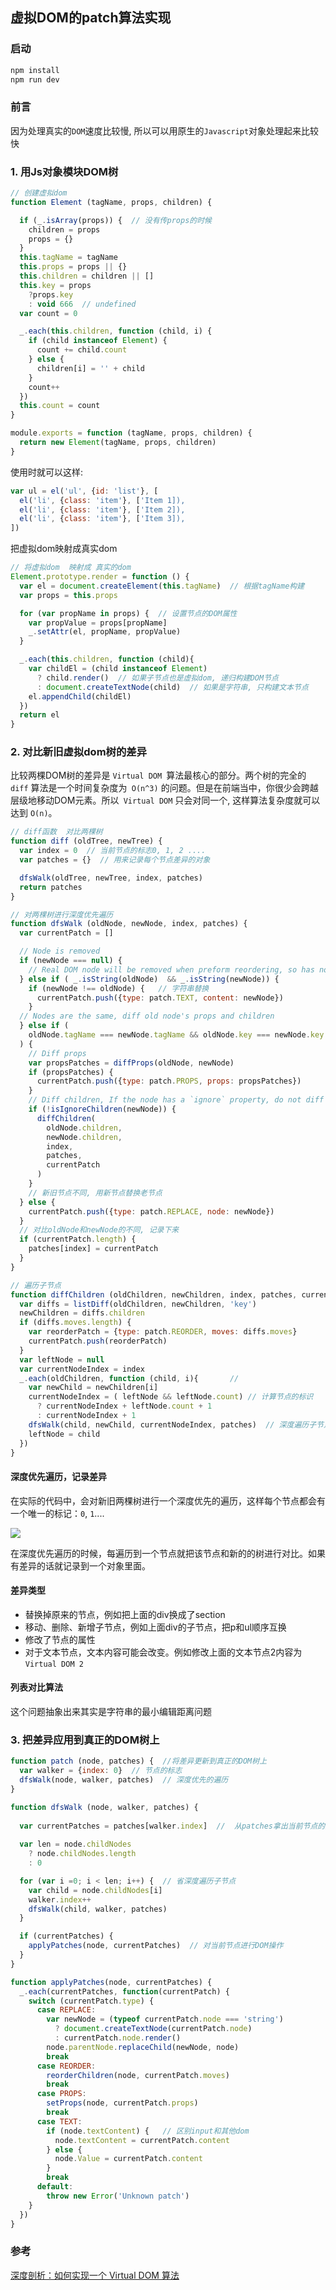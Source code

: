 ## 虚拟DOM的patch算法实现

### 启动
```js
npm install
npm run dev
```

### 前言
因为处理真实的`DOM`速度比较慢, 所以可以用原生的`Javascript`对象处理起来比较快

### 1. 用Js对象模块DOM树
```js
// 创建虚拟dom
function Element (tagName, props, children) {

  if (_.isArray(props)) {  // 没有传props的时候
    children = props
    props = {}
  }
  this.tagName = tagName
  this.props = props || {}
  this.children = children || []
  this.key = props
    ?props.key
    : void 666  // undefined
  var count = 0

  _.each(this.children, function (child, i) {
    if (child instanceof Element) {
      count += child.count
    } else {
      children[i] = '' + child
    }
    count++
  })
  this.count = count
}

module.exports = function (tagName, props, children) {
  return new Element(tagName, props, children)
}
```
使用时就可以这样:
```js
var ul = el('ul', {id: 'list'}, [
  el('li', {class: 'item'}, ['Item 1]),
  el('li', {class: 'item'}, ['Item 2]),
  el('li', {class: 'item'}, ['Item 3]),
])
```

把虚拟dom映射成真实dom
```js
// 将虚拟dom  映射成 真实的dom
Element.prototype.render = function () {
  var el = document.createElement(this.tagName)  // 根据tagName构建
  var props = this.props

  for (var propName in props) {  // 设置节点的DOM属性
    var propValue = props[propName]
    _.setAttr(el, propName, propValue)
  }

  _.each(this.children, function (child){
    var childEl = (child instanceof Element)
      ? child.render()  // 如果子节点也是虚拟dom, 递归构建DOM节点
      : document.createTextNode(child)  // 如果是字符串, 只构建文本节点
    el.appendChild(childEl)
  })
  return el
}
```

### 2. 对比新旧虚拟dom树的差异
比较两棵DOM树的差异是 `Virtual DOM `算法最核心的部分。两个树的完全的 `diff` 算法是一个时间复杂度为` O(n^3)` 的问题。但是在前端当中，你很少会跨越层级地移动DOM元素。所以` Virtual DOM` 只会对同一个, 这样算法复杂度就可以达到 `O(n)`。
```js
// diff函数  对比两棵树
function diff (oldTree, newTree) {
  var index = 0  // 当前节点的标志0, 1, 2 ....
  var patches = {}  // 用来记录每个节点差异的对象

  dfsWalk(oldTree, newTree, index, patches)
  return patches
}

// 对两棵树进行深度优先遍历
function dfsWalk (oldNode, newNode, index, patches) {
  var currentPatch = []

  // Node is removed
  if (newNode === null) {
    // Real DOM node will be removed when preform reordering, so has no needs to do anythings in here
  } else if ( _.isString(oldNode)  && _.isString(newNode)) {
    if (newNode !== oldNode) {   // 字符串替换
      currentPatch.push({type: patch.TEXT, content: newNode})
    }
  // Nodes are the same, diff old node's props and children
  } else if (
    oldNode.tagName === newNode.tagName && oldNode.key === newNode.key
  ) {
    // Diff props
    var propsPatches = diffProps(oldNode, newNode)
    if (propsPatches) {
      currentPatch.push({type: patch.PROPS, props: propsPatches})
    }
    // Diff children, If the node has a `ignore` property, do not diff children
    if (!isIgnoreChildren(newNode)) {
      diffChildren(
        oldNode.children,
        newNode.children,
        index,
        patches,
        currentPatch
      )
    }
    // 新旧节点不同, 用新节点替换老节点
  } else {
    currentPatch.push({type: patch.REPLACE, node: newNode})
  }
  // 对比oldNode和newNode的不同, 记录下来
  if (currentPatch.length) {
    patches[index] = currentPatch
  }
}

// 遍历子节点
function diffChildren (oldChildren, newChildren, index, patches, currentPatch) {
  var diffs = listDiff(oldChildren, newChildren, 'key')
  newChildren = diffs.children
  if (diffs.moves.length) {
    var reorderPatch = {type: patch.REORDER, moves: diffs.moves}
    currentPatch.push(reorderPatch)
  }
  var leftNode = null
  var currentNodeIndex = index
  _.each(oldChildren, function (child, i){       //
    var newChild = newChildren[i]
    currentNodeIndex = ( leftNode && leftNode.count) // 计算节点的标识
      ? currentNodeIndex + leftNode.count + 1
      : currentNodeIndex + 1
    dfsWalk(child, newChild, currentNodeIndex, patches)  // 深度遍历子节点
    leftNode = child
  })
}
```
#### 深度优先遍历，记录差异
在实际的代码中，会对新旧两棵树进行一个深度优先的遍历，这样每个节点都会有一个唯一的标记：`0`, `1`....

![](http://ww1.sinaimg.cn/large/b44313e1ly1g14p3nbxfaj20bd09jt9u.jpg)

在深度优先遍历的时候，每遍历到一个节点就把该节点和新的的树进行对比。如果有差异的话就记录到一个对象里面。
#### 差异类型
* 替换掉原来的节点，例如把上面的div换成了section
* 移动、删除、新增子节点，例如上面div的子节点，把p和ul顺序互换
* 修改了节点的属性
* 对于文本节点，文本内容可能会改变。例如修改上面的文本节点2内容为`Virtual DOM 2`

#### 列表对比算法
这个问题抽象出来其实是字符串的最小编辑距离问题

### 3. 把差异应用到真正的DOM树上

```js
function patch (node, patches) {  //将差异更新到真正的DOM树上
  var walker = {index: 0}  // 节点的标志
  dfsWalk(node, walker, patches)  // 深度优先的遍历
}

function dfsWalk (node, walker, patches) {
  
  var currentPatches = patches[walker.index]  //  从patches拿出当前节点的差异
  
  var len = node.childNodes
    ? node.childNodes.length
    : 0

  for (var i =0; i < len; i++) {  // 省深度遍历子节点
    var child = node.childNodes[i]
    walker.index++
    dfsWalk(child, walker, patches)
  }

  if (currentPatches) {
    applyPatches(node, currentPatches)  // 对当前节点进行DOM操作
  }
}

function applyPatches(node, currentPatches) {
  _.each(currentPatches, function(currentPatch) {
    switch (currentPatch.type) {
      case REPLACE:
        var newNode = (typeof currentPatch.node === 'string')
          ? document.createTextNode(currentPatch.node)
          : currentPatch.node.render()
        node.parentNode.replaceChild(newNode, node)
        break
      case REORDER:
        reorderChildren(node, currentPatch.moves)
        break
      case PROPS:
        setProps(node, currentPatch.props)
        break
      case TEXT:
        if (node.textContent) {   // 区别input和其他dom
          node.textContent = currentPatch.content
        } else {
          node.Value = currentPatch.content
        }
        break
      default:
        throw new Error('Unknown patch')
    }
  })
}
```
### 参考
[深度剖析：如何实现一个 Virtual DOM 算法](https://github.com/livoras/blog/issues/13)